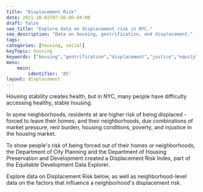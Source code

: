 ```yaml
---
title: "Displacement Risk"
date: 2021-10-02T07:56:00-04:00
draft: false
seo_title: "Explore data on displacement risk in NYC."
seo_description: "Data on housing, gentrification, and displacement."
tags: 
categories: [housing, social]
keyTopic: housing
keywords: ["housing","gentrification","displacement","justice","equity"]
menu:
    main:
        identifier: '05'
layout: displacement
---
```


Housing stability creates health, but in NYC, many people have difficulty accessing healthy, stable housing. 

In some neighborhoods, residents at are higher risk of being displaced - forced to leave their homes, and their neighborhoods, due combinations of market pressure, rent burden, housing conditions, poverty, and injustice in the housing market. 

To show people's risk of being forced out of their homes or neighborhoods, the Department of City Planning and the Department of Housing Preservation and Development created a Displacement Risk Index, part of the Equitable Development Data Explorer. 

Explore data on Displacement Risk below, as well as neighborhood-level data on the factors that influence a neighborhood's displacement risk. 




